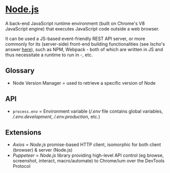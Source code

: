 # [Node.js](https://nodejs.org)

A back-end JavaScript runtime environment (built on Chrome's V8 JavaScript engine) that executes JavaScript code outside a web browser.

It can be used a JS-based event-friendly REST API server, or more commonly for its (server-side) front-end building functionalities (see _lscho_'s answer [here](https://developpaper.com/question/what-is-vue-js-why-install-it-in-nodejs/)), such as NPM, Webpack - both of which are written in JS and thus necessitate a runtime to run in -, etc.

## Glossary

* Node Version Manager = used to retrieve a specific version of Node

## API

* `process.env` = Environment variable (_/.env_ file contains global variables, _/.env.development_, _/.env.production_, etc.)

## Extensions

* _Axios_ = _Node.js_ promise-based HTTP client, isomorphic for both client (browser) & server (Node.js)
* _Puppeteer_ = _Node.js_ library providing high-level API control (eg browse, screenshot, interact, macro/automate) to Chrome/ium over the DevTools Protocol
